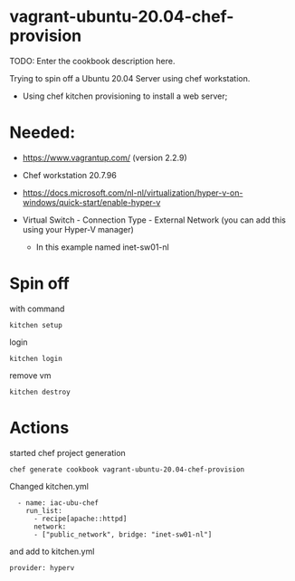 # vagrant-ubuntu-20.04-chef-provision

TODO: Enter the cookbook description here.

Trying to spin off a Ubuntu 20.04 Server using chef workstation.
- Using chef kitchen provisioning to install a web server;

# Needed:
 - https://www.vagrantup.com/ (version 2.2.9)
 - Chef workstation 20.7.96
 - https://docs.microsoft.com/nl-nl/virtualization/hyper-v-on-windows/quick-start/enable-hyper-v

 - Virtual Switch - Connection Type - External Network (you can add this using your Hyper-V manager)
 	- In this example named inet-sw01-nl

# Spin off 
with command 
```
kitchen setup
```
login 
```
kitchen login
```
remove vm
```
kitchen destroy
```



# Actions

started chef project generation 
``` 
chef generate cookbook vagrant-ubuntu-20.04-chef-provision 
```

Changed kitchen.yml
```
  - name: iac-ubu-chef
    run_list:
      - recipe[apache::httpd]
      network:
      - ["public_network", bridge: "inet-sw01-nl"]
```
and add to kitchen.yml
```
provider: hyperv
```